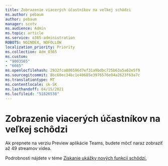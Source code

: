 ```yaml
---
title: Zobrazenie viacerých účastníkov na veľkej schôdzi
ms.author: pebaum
author: pebaum
manager: scotv
ms.audience: Admin
ms.topic: article
ms.service: o365-administration
ROBOTS: NOINDEX, NOFOLLOW
localization_priority: Priority
ms.collection: Adm_O365
ms.custom:
- "9003565"
- "6665"
ms.openlocfilehash: 2932fca886596d7ef31a9bdbc725b63a5a62e5f9
ms.sourcegitcommit: 8bc60ec34bc1e40685e3976576e04a2623f63a7c
ms.translationtype: MT
ms.contentlocale: sk-SK
ms.lasthandoff: 04/15/2021
ms.locfileid: "51826538"
---
```

# <a name="see-more-participants-in-a-large-meeting"></a>Zobrazenie viacerých účastníkov na veľkej schôdzi

Ak prepnete na verziu Preview aplikácie Teams, budete môcť naraz zobraziť až 49 streamov videa.

Podrobnosti nájdete v téme [Získanie ukážky nových funkcií schôdzí.](https://support.microsoft.com/office/04533e91-3203-4530-a1c0-8f77c0731699)
